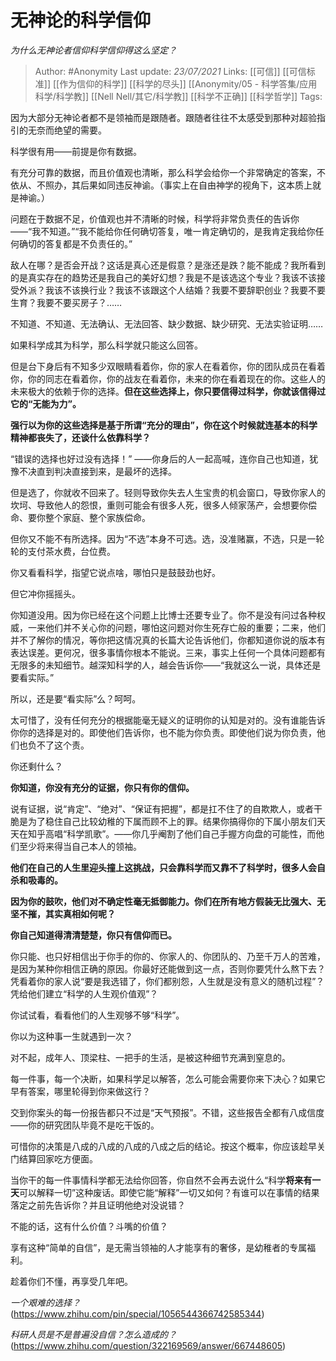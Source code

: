 # 无神论的科学信仰
*为什么无神论者信仰科学信仰得这么坚定？*

> Author: #Anonymity
Last update: *23/07/2021* 
Links: [[可信]] [[可信标准]] [[作为信仰的科学]] [[科学的尽头]] [[Anonymity/05 - 科学答集/应用科学/科学教]] [[Nell Nell/其它/科学教]] [[科学不正确]] [[科学哲学]]
Tags:      



因为大部分无神论者都不是领袖而是跟随者。跟随者往往不太感受到那种对超验指引的无奈而绝望的需要。

科学很有用——前提是你有数据。

有充分可靠的数据，而且价值观也清晰，那么科学会给你一个非常确定的答案，不依从、不照办，其后果如同违反神谕。（事实上在自由神学的视角下，这本质上就是神谕。）

问题在于数据不足，价值观也并不清晰的时候，科学将非常负责任的告诉你——“我不知道。”“我不能给你任何确切答复，唯一肯定确切的，是我肯定我给你任何确切的答复都是不负责任的。”

敌人在哪？是否会开战？这话是真心还是假意？是涨还是跌？能不能成？我所看到的是真实存在的趋势还是我自己的美好幻想？我是不是该选这个专业？我该不该接受外派？我该不该换行业？我该不该跟这个人结婚？我要不要辞职创业？我要不要生育？我要不要买房子？……

不知道、不知道、无法确认、无法回答、缺少数据、缺少研究、无法实验证明……

如果科学成其为科学，那么科学就只能这么回答。

但是台下身后有不知多少双眼睛看着你，你的家人在看着你，你的团队成员在看着你，你的同志在看着你，你的战友在看着你，未来的你在看着现在的你。这些人的未来极大的依赖于你的选择。**但在这些选择上，你只要信得过科学，你就该信得过它的“无能为力”。**

**强行以为你的这些选择是基于所谓“充分的理由”，你在这个时候就连基本的科学精神都丧失了，还谈什么依靠科学？**

“错误的选择也好过没有选择！” ——你身后的人一起高喊，连你自己也知道，犹豫不决直到判决直接到来，是最坏的选择。

但是选了，你就收不回来了。轻则导致你失去人生宝贵的机会窗口，导致你家人的坎坷、导致他人的怨恨，重则可能会有很多人死，很多人倾家荡产，会想要你偿命、要你整个家庭、整个家族偿命。

  


但你又不能不有所选择。因为“不选”本身不可选。选，没准赌赢，不选，只是一轮轮的支付茶水费，台位费。

你又看看科学，指望它说点啥，哪怕只是鼓鼓劲也好。

但它冲你摇摇头。

你知道没用。因为你已经在这个问题上比博士还要专业了。你不是没有问过各种权威，一来他们并不关心你的问题，哪怕这问题对你生死存亡般的重要；二来，他们并不了解你的情况，等你把这情况真的长篇大论告诉他们，你都知道你说的版本有表达误差。更何况，很多事情你根本不能说。三来，事实上任何一个具体问题都有无限多的未知细节。越深知科学的人，越会告诉你——“我就这么一说，具体还是要看实际。”

所以，还是要“看实际”么？呵呵。

太可惜了，没有任何充分的根据能毫无疑义的证明你的认知是对的。没有谁能告诉你你的选择是对的。即使他们告诉你，也不能为你负责。即使他们说为你负责，他们也负不了这个责。

你还剩什么？

**你知道，你没有充分的证据，你只有你的信仰。**

说有证据，说“肯定”、“绝对”、“保证有把握”，都是扛不住了的自欺欺人，或者干脆是为了稳住自己比较幼稚的下属而顾不上的罪。结果你搞得你的下属小朋友们天天在知乎高唱“科学凯歌”。——你几乎阉割了他们自己手握方向盘的可能性，而他们至少将来得当自己本人的领袖。

**他们在自己的人生里迎头撞上这挑战，只会靠科学而又靠不了科学时，很多人会自杀和吸毒的。**

**因为你的鼓吹，他们对不确定性毫无抵御能力。你们在所有地方假装无比强大、无坚不摧，其实真相如何呢？**

  


**你自己知道得清清楚楚，你只有信仰而已。**

你只能、也只好相信出于你手的你的、你家人的、你团队的、乃至千万人的苦难，是因为某种你相信正确的原因。你最好还能做到这一点，否则你要凭什么熬下去？凭看着你的家人说“要是我选错了，你们都别怨，人生就是没有意义的随机过程”？凭给他们建立“科学的人生观价值观”？

你试试看，看看他们的人生观够不够“科学”。

  


你以为这种事一生就遇到一次？

对不起，成年人、顶梁柱、一把手的生活，是被这种细节充满到窒息的。

每一件事，每一个决断，如果科学足以解答，怎么可能会需要你来下决心？如果它早有答案，哪里轮得到你来做这行？

交到你案头的每一份报告都只不过是“天气预报”。不错，这些报告全都有八成信度——你的研究团队毕竟不是吃干饭的。

可惜你的决策是八成的八成的八成的八成之后的结论。按这个概率，你应该趁早关门结算回家吃方便面。

  


当你干的每一件事情科学都无法给你回答，你自然不会再去说什么“科学**将来有一天**可以解释一切”这种废话。即使它能“解释”一切又如何？有谁可以在事情的结果落定之前先告诉你？并且证明他绝对没说错？

不能的话，这有什么价值？斗嘴的价值？

享有这种“简单的自信”，是无需当领袖的人才能享有的奢侈，是幼稚者的专属福利。

  


趁着你们不懂，再享受几年吧。

*一个艰难的选择？*(https://www.zhihu.com/pin/special/1056544366742585344)  


*科研人员是不是普遍没自信？怎么造成的？*(https://www.zhihu.com/question/322169569/answer/667448605)

